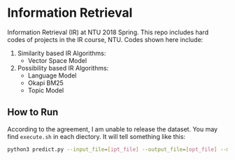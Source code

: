 # Information Retrieval
Information Retrieval (IR) at NTU 2018 Spring. This repo includes hard codes of projects in the IR course, NTU. Codes shown here include:
1. Similarity based IR Algorithms: 
    * Vector Space Model
2. Possibility based IR Algorithms: 
    * Language Model
    * Okapi BM25
    * Topic Model

## How to Run
According to the agreement, I am unable to release the dataset. You may find `execute.sh` in each diectory. It will tell something like this:
```bash
python3 predict.py --input_file=[ipt_file] --output_file=[opt_file] --model_dir=[model_dir] [param1] [param2]...
```


